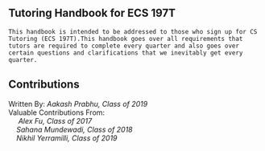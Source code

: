 ## Tutoring Handbook for ECS 197T
    This handbook is intended to be addressed to those who sign up for CS Tutoring (ECS 197T).This handbook goes over all requirements that tutors are required to complete every quarter and also goes over certain questions and clarifications that we inevitably get every quarter.  
## Contributions
   Written By: *Aakash Prabhu, Class of 2019*   
   Valuable Contributions From:  
   &nbsp;&nbsp;&nbsp;&nbsp; *Alex Fu, Class of 2017*  
   &nbsp;&nbsp;&nbsp;&nbsp;*Sahana Mundewadi, Class of 2018*  
   &nbsp;&nbsp;&nbsp;&nbsp;*Nikhil Yerramilli, Class of 2019*
